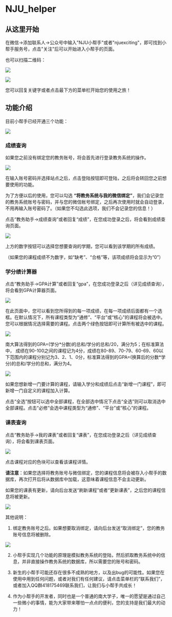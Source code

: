 # NJU_helper

## 从这里开始

在微信->添加联系人->公众号中输入"NJU小帮手"或者"njuexciting"，即可找到小帮手服务号，点击"关注"后可以开始进入小帮手的页面。

也可以扫描二维码：

![](http://mmbiz.qpic.cn/mmbiz_jpg/epIRRpFFzv7BxxH71CwKAc4lqcibJRctEnY9Yd4Noib6668js4skp70w3PZ2cibOINGropXIzxibnxeHxVLeqFB5Rw/640?wx_fmt=jpeg&tp=webp&wxfrom=5&wx_lazy=1)

![](http://mmbiz.qpic.cn/mmbiz_png/epIRRpFFzv7BxxH71CwKAc4lqcibJRctEmNolNcwoicE7x5FmTicRM7CM8eeFKiadFzmrTOwzcAIkB2DmNUScTtflA/640?wx_fmt=png&tp=webp&wxfrom=5&wx_lazy=1)

您可以回复关键字或者点击最下方的菜单栏开始您的使用之旅！

## 功能介绍

目前小帮手已经开通三个功能：

![](http://mmbiz.qpic.cn/mmbiz_png/epIRRpFFzv7BxxH71CwKAc4lqcibJRctEvWFKFVWjHjjYniaGbUzIbgV3AWibPWpQsdicN8ftBwjVrAszmzr1m1Upg/640?wx_fmt=png&tp=webp&wxfrom=5&wx_lazy=1)

### 成绩查询

如果您之前没有绑定您的教务账号，将会首先进行登录教务系统的操作。

![](http://mmbiz.qpic.cn/mmbiz_png/epIRRpFFzv7BxxH71CwKAc4lqcibJRctEMpQf1WDVicIicmCz9ABYhcib93X3HUZZIqpIR1xU222KCGtnPZMnvpawg/640?wx_fmt=png&tp=webp&wxfrom=5&wx_lazy=1)

在输入账号密码并选择站点之后，点击登陆按钮即可登陆，之后将会转回您之前想要使用的功能。

为了方便以后的使用，您可以勾选 __“将教务系统与我的微信绑定”__，我们会记录您的教务系统账号与密码，并与您的微信帐号绑定，之后再次使用时就会自动登录，不用再输入账号密码了。（如果您不勾选此选项，我们不会记录您的信息！）

点击“教务助手->成绩查询”或者回复“成绩”，在您成功登录之后，将会看到成绩查询页面。

![](http://mmbiz.qpic.cn/mmbiz_png/epIRRpFFzv7BxxH71CwKAc4lqcibJRctEZGUVUfCeEnbVQxGgZms1G6wFljz5JJUdiab5zPEAb5oSwDqccgbHvPg/640?wx_fmt=png&tp=webp&wxfrom=5&wx_lazy=1)

上方的数字按钮可以选择您想要查询的学期，您可以看到该学期的所有成绩。

（如果您的课程成绩不为数字，如“缺考”、“合格”等，该项成绩将会显示为“0”）

### 学分绩计算器

点击“教务助手->GPA计算”或者回复“gpa”，在您成功登录之后（详见成绩查询），将会看到GPA计算器页面。

![](http://mmbiz.qpic.cn/mmbiz_png/epIRRpFFzv7BxxH71CwKAc4lqcibJRctEMTgc0eA9c9IbkNAAzgYHh6IKnWjkNrygyNib35BxkAAzTqPuaDPTk8A/640?wx_fmt=png&tp=webp&wxfrom=5&wx_lazy=1)

在此页面中，您可以看到您所得到的每一项成绩，在每一项成绩后面都有一个选框。在默认情况下，所有课程类型为“通修”、“平台”或“核心”的课程将会被选中。您可以根据情况选择需要的课程。点击两个绿色按钮即可计算所有被选中的课程。

![](http://mmbiz.qpic.cn/mmbiz_png/epIRRpFFzv7BxxH71CwKAc4lqcibJRctEicFbIWcSrJvXL3fDK5icn9gQ5UgjUYmQzvAFJP2w9r9BHV0fcvhk0YfA/640?wx_fmt=png&tp=webp&wxfrom=5&wx_lazy=1)

南大算法得到的GPA=(学分\*分数)的总和/学分的总和/20，满分为5；在标准算法中， 成绩在90-100之间的课程记为4分，成绩在80-89、70-79、60-69、60以下范围内的课程分别记为3、2、1、0分，标准算法得到的GPA=(换算后的分数\*学分)的总和/学分的总和，满分为4。

![](http://mmbiz.qpic.cn/mmbiz_png/epIRRpFFzv7BxxH71CwKAc4lqcibJRctE71W4WeUoum5uBiaJjWibtCiaJYXQqSE1qytp7icRFbCLCgZAMsmNTpTeWg/640?wx_fmt=png&tp=webp&wxfrom=5&wx_lazy=1)

如果您想新增一门要计算的课程，请输入学分和成绩后点击“新增一门课程”，即可新增一门自定义的课程加入计算。

点击“全选”按钮可以选中全部课程，在全部选中情况下点击“全选”则可以取消选中全部课程。点击“必修”会选中课程类型为“通修”、“平台”或“核心”的课程。

### 课表查询

点击“教务助手->我的课表”或者回复“课表”，在您成功登录之后（详见成绩查询），将会看到课表页面。

![](http://mmbiz.qpic.cn/mmbiz_png/epIRRpFFzv7BxxH71CwKAc4lqcibJRctEOGOiclErcPMWaot6z8giczbeUSMypVLHia7LzjNbMiawQmUOUpKibjpPLwA/640?wx_fmt=png&tp=webp&wxfrom=5&wx_lazy=1)

点击课程对应的色块可以查看该课程详情。

__请注意__：如果您选择将教务账号与微信绑定，您的课程信息将会被存入小帮手的数据库，再次打开后将从数据库中加载，这意味着课程信息不会主动更新。

如果您的课表有更新，请向后台发送“刷新课程”或者“更新课表”，之后您的课程信息将被更新。

![](http://mmbiz.qpic.cn/mmbiz_png/epIRRpFFzv7BxxH71CwKAc4lqcibJRctEdpicDcDQCvkElgPICVK6Pdv5MfLfkcIIberjEAj6iaa8CBR88bUiaibGPw/640?wx_fmt=png&tp=webp&wxfrom=5&wx_lazy=1)

其他说明：

1. 绑定教务账号之后。如果想要取消绑定，请向后台发送“取消绑定”，您的教务账号信息将被删除。

![](http://mmbiz.qpic.cn/mmbiz_png/epIRRpFFzv7BxxH71CwKAc4lqcibJRctEBFwLdWKaWNJ93qO5g92ZKUb5WJLOib4pdah39TfYibC2RkG6SaGZBK5w/640?wx_fmt=png&tp=webp&wxfrom=5&wx_lazy=1)

2. 小帮手实现几个功能的原理是模拟教务系统的登陆，然后抓取教务系统中的信息，并非直接操作教务系统的数据库，所以需要您的账号和密码。

3. 新生的小帮手可能还存在很多不成熟的地方，以及出bug的可能性。如果您在使用中用到任何问题，或者对我们有任何建议，请点击菜单栏的“联系我们”，或者加入QQ群418175469联系我们，让我们与小帮手共成长！

4. 作为小帮手的开发者，同时也是一个普通的南大学子，唯一的愿望是通过自己一些微小的事情，能为大家带来哪怕一点点的便利，您的支持是我们最大的动力！
